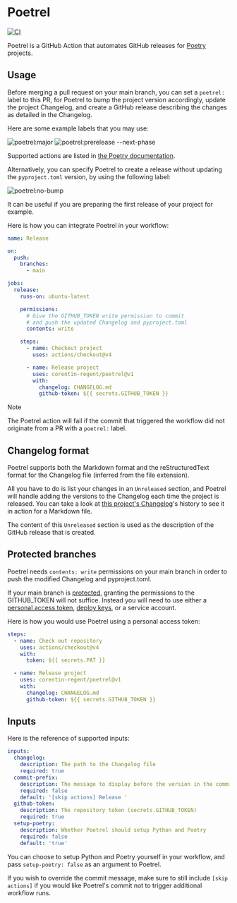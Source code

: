 # Poetrel

[![CI](https://github.com/corentin-regent/poetrelease/actions/workflows/ci.yml/badge.svg)](https://github.com/corentin-regent/poetrelease/actions/workflows/ci.yml)

Poetrel is a GitHub Action that automates GitHub releases for [Poetry](https://python-poetry.org/)
projects.

## Usage

Before merging a pull request on your main branch, you can set a `poetrel:` label to this PR, for
Poetrel to bump the project version accordingly, update the project Changelog, and create a GitHub
release describing the changes as detailed in the Changelog.

Here are some example labels that you may use:

![poetrel:major](https://img.shields.io/badge/poetrel:major-red)
![poetrel:prerelease --next-phase](https://img.shields.io/badge/poetrel:prerelease_----next--phase-slateblue)

Supported actions are listed in
[the Poetry documentation](https://python-poetry.org/docs/cli/#version).

Alternatively, you can specify Poetrel to create a release without updating the `pyproject.toml`
version, by using the following label:

![poetrel:no-bump](https://img.shields.io/badge/poetrel:no--bump-darkgreen)

It can be useful if you are preparing the first release of your project for example.

Here is how you can integrate Poetrel in your workflow:

```yaml
name: Release

on:
  push:
    branches:
      - main

jobs:
  release:
    runs-on: ubuntu-latest

    permissions:
      # Give the GITHUB_TOKEN write permission to commit
      # and push the updated Changelog and pyproject.toml
      contents: write

    steps:
      - name: Checkout project
        uses: actions/checkout@v4

      - name: Release project
        uses: corentin-regent/poetrel@v1
        with:
          changelog: CHANGELOG.md
          github-token: ${{ secrets.GITHUB_TOKEN }}
```

> [!NOTE]  
> The Poetrel action will fail if the commit that triggered the workflow did not originate from a PR
> with a `poetrel:` label.

## Changelog format

Poetrel supports both the Markdown format and the reStructuredText format for the Changelog file
(inferred from the file extension).

All you have to do is list your changes in an `Unreleased` section, and Poetrel will handle adding
the versions to the Changelog each time the project is released. You can take a look at
[this project's Changelog](/CHANGELOG.md)'s history to see it in action for a Markdown file.

The content of this `Unreleased` section is used as the description of the GitHub release that is
created.

## Protected branches

Poetrel needs `contents: write` permissions on your main branch in order to push the modified
Changelog and pyproject.toml.

If your main branch is
[protected](https://docs.github.com/repositories/configuring-branches-and-merges-in-your-repository/managing-protected-branches/about-protected-branches),
granting the permissions to the GITHUB_TOKEN will not suffice. Instead you will need to use either a
[personal access token](https://docs.github.com/authentication/keeping-your-account-and-data-secure/managing-your-personal-access-tokens),
[deploy keys](https://docs.github.com/en/authentication/connecting-to-github-with-ssh/managing-deploy-keys#deploy-keys),
or a service account.

Here is how you would use Poetrel using a personal access token:

```yaml
steps:
  - name: Check out repository
    uses: actions/checkout@v4
    with:
      token: ${{ secrets.PAT }}

  - name: Release project
    uses: corentin-regent/poetrel@v1
    with:
      changelog: CHANGELOG.md
      github-token: ${{ secrets.GITHUB_TOKEN }}
```

## Inputs

Here is the reference of supported inputs:

```yaml
inputs:
  changelog:
    description: The path to the Changelog file
    required: true
  commit-prefix:
    description: The message to display before the version in the commit message
    required: false
    default: '[skip actions] Release '
  github-token:
    description: The repository token (secrets.GITHUB_TOKEN)
    required: true
  setup-poetry:
    description: Whether Poetrel should setup Python and Poetry
    required: false
    default: 'true'
```

You can choose to setup Python and Poetry yourself in your workflow, and pass `setup-poetry: false`
as an argument to Poetrel.

If you wish to override the commit message, make sure to still include `[skip actions]` if you would
like Poetrel's commit not to trigger additional workflow runs.
